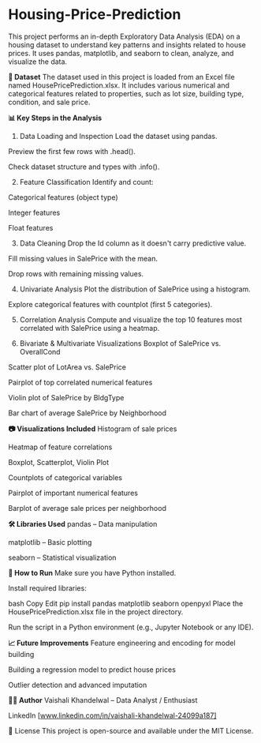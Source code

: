 # Housing-Price-Prediction

This project performs an in-depth Exploratory Data Analysis (EDA) on a housing dataset to understand key patterns and insights related to house prices. It uses pandas, matplotlib, and seaborn to clean, analyze, and visualize the data.

**📁 Dataset**
The dataset used in this project is loaded from an Excel file named HousePricePrediction.xlsx. It includes various numerical and categorical features related to properties, such as lot size, building type, condition, and sale price.

**📊 Key Steps in the Analysis**
1. Data Loading and Inspection
Load the dataset using pandas.

Preview the first few rows with .head().

Check dataset structure and types with .info().

2. Feature Classification
Identify and count:

Categorical features (object type)

Integer features

Float features

3. Data Cleaning
Drop the Id column as it doesn't carry predictive value.

Fill missing values in SalePrice with the mean.

Drop rows with remaining missing values.

4. Univariate Analysis
Plot the distribution of SalePrice using a histogram.

Explore categorical features with countplot (first 5 categories).

5. Correlation Analysis
Compute and visualize the top 10 features most correlated with SalePrice using a heatmap.

6. Bivariate & Multivariate Visualizations
Boxplot of SalePrice vs. OverallCond

Scatter plot of LotArea vs. SalePrice

Pairplot of top correlated numerical features

Violin plot of SalePrice by BldgType

Bar chart of average SalePrice by Neighborhood

**📷 Visualizations Included**
Histogram of sale prices

Heatmap of feature correlations

Boxplot, Scatterplot, Violin Plot

Countplots of categorical variables

Pairplot of important numerical features

Barplot of average sale prices per neighborhood

**🛠️ Libraries Used**
pandas – Data manipulation

matplotlib – Basic plotting

seaborn – Statistical visualization

**📎 How to Run**
Make sure you have Python installed.

Install required libraries:

bash
Copy
Edit
pip install pandas matplotlib seaborn openpyxl
Place the HousePricePrediction.xlsx file in the project directory.

Run the script in a Python environment (e.g., Jupyter Notebook or any IDE).

**📈 Future Improvements**
Feature engineering and encoding for model building

Building a regression model to predict house prices

Outlier detection and advanced imputation

**🧑‍💻 Author**
Vaishali Khandelwal – Data Analyst / Enthusiast

LinkedIn [www.linkedin.com/in/vaishali-khandelwal-24099a187]

📄 License
This project is open-source and available under the MIT License.
